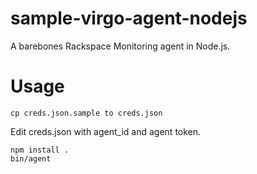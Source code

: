 # sample-virgo-agent-nodejs

A barebones Rackspace Monitoring agent in Node.js.

# Usage

    cp creds.json.sample to creds.json

Edit creds.json with agent_id and agent token.

    npm install .
    bin/agent
